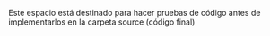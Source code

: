 Este espacio está destinado para hacer pruebas de código antes de implementarlos en la carpeta source (código final)